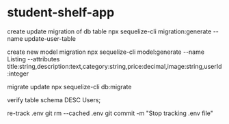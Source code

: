 # student-shelf-app


create update migration of db table
npx sequelize-cli migration:generate --name update-user-table

create new model migration
npx sequelize-cli model:generate --name Listing --attributes title:string,description:text,category:string,price:decimal,image:string,userId:integer


migrate update
npx sequelize-cli db:migrate

verify table schema
DESC Users;

re-track .env
git rm --cached .env
git commit -m "Stop tracking .env file"


<!--  - on messsage when a user clicks on the user name on the header it should route to the users profile page -->
